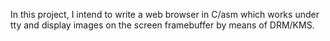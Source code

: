 In this project, I intend to write a web browser in C/asm which works under tty and display images on the screen framebuffer by means of DRM/KMS.
